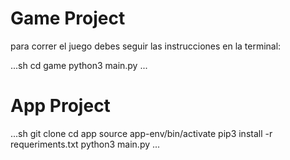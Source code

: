 # Game Project

para correr el juego debes seguir las instrucciones en la terminal:

...sh
cd game
python3 main.py
...


# App Project

...sh
git clone
cd app
source app-env/bin/activate
pip3 install -r requeriments.txt
python3 main.py
...